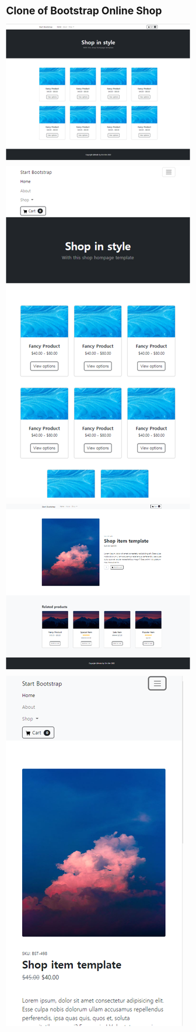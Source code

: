 # Clone of Bootstrap Online Shop

![08실습 결과물.png](./assets/08%EC%8B%A4%EC%8A%B5%20%EA%B2%B0%EA%B3%BC%EB%AC%BC.png)





![08실습 결과물2.png](./assets/08%EC%8B%A4%EC%8A%B5%20%EA%B2%B0%EA%B3%BC%EB%AC%BC2.png)




![08실습 결과물3.png](./assets/08%EC%8B%A4%EC%8A%B5%20%EA%B2%B0%EA%B3%BC%EB%AC%BC3.png)



![08실습 결과물4.png](./assets/08%EC%8B%A4%EC%8A%B5%20%EA%B2%B0%EA%B3%BC%EB%AC%BC4.png)


